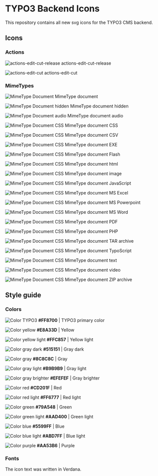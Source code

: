 # TYPO3 Backend Icons

This repository contains all new svg icons for the TYPO3 CMS backend.

## Icons

### Actions

![actions-edit-cut-release](https://rawgit.com/wmdbsystems/T3.Icons/master/src/action/actions-edit-cut-release.svg "actions-edit-cut-release")
actions-edit-cut-release

![actions-edit-cut](https://rawgit.com/wmdbsystems/T3.Icons/master/src/action/actions-edit-cut.svg "actions-edit-cut")
actions-edit-cut

### MimeTypes

![MimeType Document](https://rawgit.com/wmdbsystems/T3.Icons/master/src/mimetypes/mimetype.svg "MimeType Document")
MimeType document

![MimeType Document hidden](https://rawgit.com/wmdbsystems/T3.Icons/master/src/mimetypes/mimetype-hidden.svg "MimeType Document CSS")
MimeType document hidden

![MimeType Document audio](https://rawgit.com/wmdbsystems/T3.Icons/master/src/mimetypes/mimetype-audio.svg "MimeType Document audio")
MimeType document audio

![MimeType Document CSS](https://rawgit.com/wmdbsystems/T3.Icons/master/src/mimetypes/mimetype-css.svg "MimeType Document CSS")
MimeType document CSS

![MimeType Document CSS](https://rawgit.com/wmdbsystems/T3.Icons/master/src/mimetypes/mimetype-csv.svg "MimeType Document CSS")
MimeType document CSV

![MimeType Document CSS](https://rawgit.com/wmdbsystems/T3.Icons/master/src/mimetypes/mimetype-exe.svg "MimeType Document CSS")
MimeType document EXE

![MimeType Document CSS](https://rawgit.com/wmdbsystems/T3.Icons/master/src/mimetypes/mimetype-flash.svg "MimeType Document CSS")
MimeType document Flash

![MimeType Document CSS](https://rawgit.com/wmdbsystems/T3.Icons/master/src/mimetypes/mimetype-html.svg "MimeType Document CSS")
MimeType document html

![MimeType Document CSS](https://rawgit.com/wmdbsystems/T3.Icons/master/src/mimetypes/mimetype-image.svg "MimeType Document CSS")
MimeType document image

![MimeType Document CSS](https://rawgit.com/wmdbsystems/T3.Icons/master/src/mimetypes/mimetype-js.svg "MimeType Document CSS")
MimeType document JavaScript

![MimeType Document CSS](https://rawgit.com/wmdbsystems/T3.Icons/master/src/mimetypes/mimetype-ms-excel.svg "MimeType Document CSS")
MimeType document MS Excel

![MimeType Document CSS](https://rawgit.com/wmdbsystems/T3.Icons/master/src/mimetypes/mimetype-ms-powerpoint.svg "MimeType Document CSS")
MimeType document MS Powerpoint

![MimeType Document CSS](https://rawgit.com/wmdbsystems/T3.Icons/master/src/mimetypes/mimetype-ms-word.svg "MimeType Document CSS")
MimeType document MS Word

![MimeType Document CSS](https://rawgit.com/wmdbsystems/T3.Icons/master/src/mimetypes/mimetype-pdf.svg "MimeType Document CSS")
MimeType document PDF

![MimeType Document CSS](https://rawgit.com/wmdbsystems/T3.Icons/master/src/mimetypes/mimetype-php.svg "MimeType Document CSS")
MimeType document PHP

![MimeType Document CSS](https://rawgit.com/wmdbsystems/T3.Icons/master/src/mimetypes/mimetype-tar.svg "MimeType Document CSS")
MimeType document TAR archive

![MimeType Document CSS](https://rawgit.com/wmdbsystems/T3.Icons/master/src/mimetypes/mimetype-ts.svg "MimeType Document CSS")
MimeType document TypoScript

![MimeType Document CSS](https://rawgit.com/wmdbsystems/T3.Icons/master/src/mimetypes/mimetype-txt.svg "MimeType Document CSS")
MimeType document text

![MimeType Document CSS](https://rawgit.com/wmdbsystems/T3.Icons/master/src/mimetypes/mimetype-video.svg "MimeType Document CSS")
MimeType document video

![MimeType Document CSS](https://rawgit.com/wmdbsystems/T3.Icons/master/src/mimetypes/mimetype-zip.svg "MimeType Document CSS")
MimeType document ZIP archive

## Style guide

### Colors

![Color TYPO3](https://rawgit.com/wmdbsystems/T3.Icons/master/material/grafics/colors/color-typo3.svg "Color TYPO3")
**#FF8700** | TYPO3 primary color

![Color yellow](https://rawgit.com/wmdbsystems/T3.Icons/master/material/grafics/colors/color-yellow.svg "Color yellow")
**#E8A33D** | Yellow

![Color yellow light](https://rawgit.com/wmdbsystems/T3.Icons/master/material/grafics/colors/color-yellow-light.svg "Color yellow light")
**#FFC857** | Yellow light

![Color gray dark](https://rawgit.com/wmdbsystems/T3.Icons/master/material/grafics/colors/color-gray-dark.svg "Color gray dark")
**#515151** | Gray dark

![Color gray](https://rawgit.com/wmdbsystems/T3.Icons/master/material/grafics/colors/color-gray.svg "Color gray")
**#8C8C8C** | Gray

![Color gray light](https://rawgit.com/wmdbsystems/T3.Icons/master/material/grafics/colors/color-gray-light.svg "Color gray light")
**#B9B9B9** | Gray light

![Color gray brighter](https://rawgit.com/wmdbsystems/T3.Icons/master/material/grafics/colors/color-gray-brighter.svg "Color gray brighter")
**#EFEFEF** | Gray brighter

![Color red](https://rawgit.com/wmdbsystems/T3.Icons/master/material/grafics/colors/color-red.svg "Color red")
**#CD201F** | Red

![Color red light](https://rawgit.com/wmdbsystems/T3.Icons/master/material/grafics/colors/color-red-light.svg "Color red light")
**#FF6777** | Red light

![Color green](https://rawgit.com/wmdbsystems/T3.Icons/master/material/grafics/colors/color-green.svg "Color green")
**#79A548** | Green

![Color green light](https://rawgit.com/wmdbsystems/T3.Icons/master/material/grafics/colors/color-green-light.svg "Color green light")
**#AAD400** | Green light

![Color blue](https://rawgit.com/wmdbsystems/T3.Icons/master/material/grafics/colors/color-blue.svg "Color blue")
**#5599FF** | Blue

![Color blue light](https://rawgit.com/wmdbsystems/T3.Icons/master/material/grafics/colors/color-blue-light.svg "Color blue light")
**#ABD7FF** | Blue light

![Color purple](https://rawgit.com/wmdbsystems/T3.Icons/master/material/grafics/colors/color-purple.svg "Color purple")
**#AA53B6** | Purple

### Fonts

The icon text was written in Verdana.